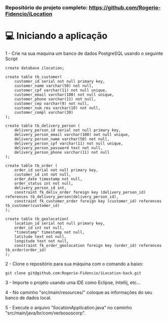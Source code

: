 ### Repositório do projeto completo: https://github.com/Rogerio-Fidencio/iLocation

# 💻 Iniciando a aplicação

1 - Crie na sua maquina um banco de dados PostgreSQL usando o seguinte Script
```
create database ilocation;

create table tb_customer(
	customer_id serial not null primary key,
  	customer_name varchar(50) not null,
  	customer_cpf varchar(11) not null unique,
  	customer_email varchar(100) not null unique,
  	customer_phone varchar(11) not null,
  	customer_cep varchar(9) not null,
  	customer_num_res varchar(10) not null,
  	customer_compl varchar(30)
);

create table tb_delivery_person (
	delivery_person_id serial not null primary key,
  	delivery_person_email varchar(100) not null unique,
  	delivery_person_name varchar(50) not null,
  	delivery_person_cpf varchar(11) not null unique,
  	delivery_person_password text not null,
    delivery_person_phone varchar(11) not null
);

create table tb_order (
	order_id serial not null primary key,
  	customer_id int not null,
  	order_date timestamp not null,
  	order_status int not null,
  	delivery_person_id int,
  	constraint fk_deliv_order foreign key (delivery_person_id) references tb_delivery_person(delivery_person_id),
  	constraint fk_customer_order foreign key (customer_id) references tb_customer(customer_id)
);

create table tb_geolocation(
	location_id serial not null primary key,
  	order_id int not null,
  	"timestamp" timestamp not null,
  	latitude text not null,
  	longitude text not null,
  	constraint fk_order_geolocation foreign key (order_id) references tb_order(order_id)
);
```

2 - Clone o repositório para sua máquina com o comando a baixo:
```
git clone git@github.com:Rogerio-Fidencio/iLocation-back.git
```

3 - Importe o projeto usando uma IDE como Eclipse, Intellij, etc...

4 - No caminho "src/main/resources/" coloque as informações do seu banco de dados local.

5 - Execute o  arquivo "IlocationApplication.java" no caminho "src/main/java/br/com/verbososcorp".
